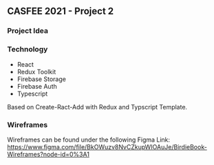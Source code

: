 ## CASFEE 2021 - Project 2

### Project Idea

### Technology
- React
- Redux Toolkit
- Firebase Storage
- Firebase Auth
- Typescript

Based on Create-Ract-Add with Redux and Typscript Template.

### Wireframes
Wireframes can be found under the following Figma Link: 
https://www.figma.com/file/BkOWuzv8NvCZkupWIOAuJe/BirdieBook-Wireframes?node-id=0%3A1

